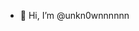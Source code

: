 - 👋 Hi, I’m @unkn0wnnnnnn
<!---
unkn0wnnnnnn/unkn0wnnnnnn is a ✨ special ✨ repository because its `README.md` (this file) appears on your GitHub profile.
You can click the Preview link to take a look at your changes.
--->
